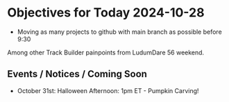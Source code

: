 # Objectives for Today 2024-10-28

- Moving as many projects to github with main branch as possible before 9:30

Among other Track Builder painpoints from LudumDare 56 weekend.

## Events / Notices / Coming Soon

- October 31st: Halloween Afternoon: 1pm ET - Pumpkin Carving!
